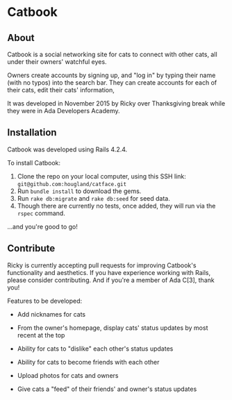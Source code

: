 # Catbook

## About

Catbook is a social networking site for cats to connect with other cats, all under their owners' watchful eyes.

Owners create accounts by signing up, and "log in" by typing their name (with no typos) into the search bar. They can create accounts for each of their cats, edit their cats' information,

It was developed in November 2015 by Ricky over Thanksgiving break while they were in Ada Developers Academy.

## Installation

Catbook was developed using Rails 4.2.4.

To install Catbook:

1. Clone the repo on your local computer, using this SSH link: `git@github.com:hougland/catface.git`
2. Run `bundle install` to download the gems.
3. Run `rake db:migrate` and `rake db:seed` for seed data.
4. Though there are currently no tests, once added, they will run via the `rspec` command.

...and you're good to go!

## Contribute

Ricky is currently accepting pull requests for improving Catbook's functionality and aesthetics. If you have experience working with Rails, please consider contributing. And if you're a member of Ada C[3], thank you!

Features to be developed:

* Add nicknames for cats

* From the owner's homepage, display cats' status updates by most recent at the top

* Ability for cats to "dislike" each other's status updates

* Ability for cats to become friends with each other

* Upload photos for cats and owners

* Give cats a "feed" of their friends' and owner's status updates
